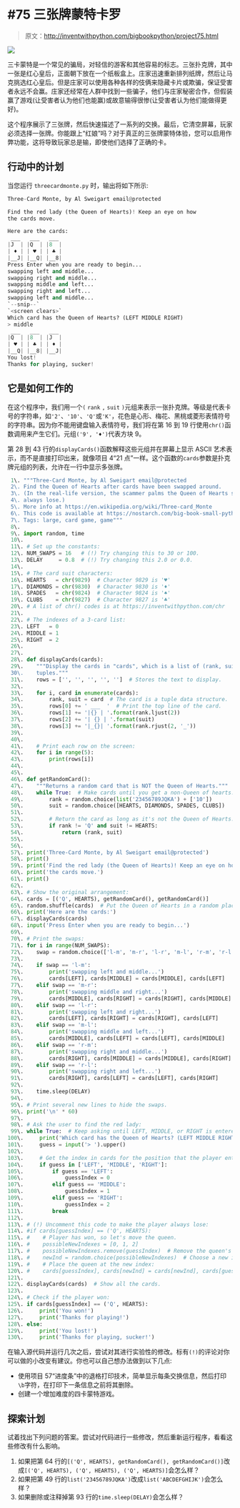 # #75 三张牌蒙特卡罗

> 原文：<http://inventwithpython.com/bigbookpython/project75.html>

![](img/9d995d63aaead72cad01120081eb8f75.png)

三卡蒙特是一个常见的骗局，对轻信的游客和其他容易的标志。三张扑克牌，其中一张是红心皇后，正面朝下放在一个纸板盒上。庄家迅速重新排列纸牌，然后让马克挑选红心皇后。但是庄家可以使用各种各样的伎俩来隐藏卡片或欺骗，保证受害者永远不会赢。庄家还经常在人群中找到一些骗子，他们与庄家秘密合作，但假装赢了游戏(让受害者认为他们也能赢)或故意输得很惨(让受害者认为他们能做得更好)。

这个程序展示了三张牌，然后快速描述了一系列的交换。最后，它清空屏幕，玩家必须选择一张牌。你能跟上“红娘”吗？对于真正的三张牌蒙特体验，您可以启用作弊功能，这将导致玩家总是输，即使他们选择了正确的卡。

## 行动中的计划

当您运行 `threecardmonte.py` 时，输出将如下所示:

```py
Three-Card Monte, by Al Sweigart email@protected

Find the red lady (the Queen of Hearts)! Keep an eye on how
the cards move.

Here are the cards:
 ___   ___   ___
|J  | |Q  | |8  |
| ♦ | | ♥ | | ♣ |
|__J| |__Q| |__8|
Press Enter when you are ready to begin...
swapping left and middle...
swapping right and middle...
swapping middle and left...
swapping right and left...
swapping left and middle...
`--snip--`
`<screen clears>`
Which card has the Queen of Hearts? (LEFT MIDDLE RIGHT)
> middle
 ___   ___   ___
|Q  | |8  | |J  |
| ♥ | | ♣ | | ♦ |
|__Q| |__8| |__J|
You lost!
Thanks for playing, sucker!
```

## 它是如何工作的

在这个程序中，我们用一个`(` `rank` `,` `suit` `)`元组来表示一张扑克牌。等级是代表卡号的字符串，如`'2'`、`'10'`、`'Q'`或`'K'`，花色是心形、梅花、黑桃或菱形表情符号的字符串。因为你不能用键盘输入表情符号，我们将在第 16 到 19 行使用`chr()`函数调用来产生它们。元组`('9', '♦')`代表方块 9。

第 28 到 43 行的`displayCards()`函数解释这些元组并在屏幕上显示 ASCII 艺术表示，而不是直接打印出来，就像项目 4“21 点”一样。这个函数的`cards`参数是扑克牌元组的列表，允许在一行中显示多张牌。

```py
 1\. """Three-Card Monte, by Al Sweigart email@protected
 2\. Find the Queen of Hearts after cards have been swapped around.
 3\. (In the real-life version, the scammer palms the Queen of Hearts so you
 4\. always lose.)
 5\. More info at https://en.wikipedia.org/wiki/Three-card_Monte
 6\. This code is available at https://nostarch.com/big-book-small-python-programming
 7\. Tags: large, card game, game"""
 8\. 
 9\. import random, time
 10\. 
 11\. # Set up the constants:
 12\. NUM_SWAPS = 16   # (!) Try changing this to 30 or 100.
 13\. DELAY     = 0.8  # (!) Try changing this 2.0 or 0.0.
 14\. 
 15\. # The card suit characters:
 16\. HEARTS   = chr(9829)  # Character 9829 is '♥'
 17\. DIAMONDS = chr(9830)  # Character 9830 is '♦'
 18\. SPADES   = chr(9824)  # Character 9824 is '♠'
 19\. CLUBS    = chr(9827)  # Character 9827 is '♣'
 20\. # A list of chr() codes is at https://inventwithpython.com/chr
 21\. 
 22\. # The indexes of a 3-card list:
 23\. LEFT   = 0
 24\. MIDDLE = 1
 25\. RIGHT  = 2
 26\. 
 27\. 
 28\. def displayCards(cards):
 29\.    """Display the cards in "cards", which is a list of (rank, suit)
 30\.    tuples."""
 31\.    rows = ['', '', '', '', '']  # Stores the text to display.
 32\. 
 33\.    for i, card in enumerate(cards):
 34\.        rank, suit = card  # The card is a tuple data structure.
 35\.        rows[0] += ' ___  '  # Print the top line of the card.
 36\.        rows[1] += '|{} | '.format(rank.ljust(2))
 37\.        rows[2] += '| {} | '.format(suit)
 38\.        rows[3] += '|_{}| '.format(rank.rjust(2, '_'))
 39\. 
 40\. 
 41\.    # Print each row on the screen:
 42\.    for i in range(5):
 43\.        print(rows[i])
 44\. 
 45\. 
 46\. def getRandomCard():
 47\.    """Returns a random card that is NOT the Queen of Hearts."""
 48\.    while True:  # Make cards until you get a non-Queen of hearts.
 49\.        rank = random.choice(list('23456789JQKA') + ['10'])
 50\.        suit = random.choice([HEARTS, DIAMONDS, SPADES, CLUBS])
 51\. 
 52\.        # Return the card as long as it's not the Queen of Hearts:
 53\.        if rank != 'Q' and suit != HEARTS:
 54\.            return (rank, suit)
 55\. 
 56\. 
 57\. print('Three-Card Monte, by Al Sweigart email@protected')
 58\. print()
 59\. print('Find the red lady (the Queen of Hearts)! Keep an eye on how')
 60\. print('the cards move.')
 61\. print()
 62\. 
 63\. # Show the original arrangement:
 64\. cards = [('Q', HEARTS), getRandomCard(), getRandomCard()]
 65\. random.shuffle(cards)  # Put the Queen of Hearts in a random place.
 66\. print('Here are the cards:')
 67\. displayCards(cards)
 68\. input('Press Enter when you are ready to begin...')
 69\. 
 70\. # Print the swaps:
 71\. for i in range(NUM_SWAPS):
 72\.    swap = random.choice(['l-m', 'm-r', 'l-r', 'm-l', 'r-m', 'r-l'])
 73\. 
 74\.    if swap == 'l-m':
 75\.        print('swapping left and middle...')
 76\.        cards[LEFT], cards[MIDDLE] = cards[MIDDLE], cards[LEFT]
 77\.    elif swap == 'm-r':
 78\.        print('swapping middle and right...')
 79\.        cards[MIDDLE], cards[RIGHT] = cards[RIGHT], cards[MIDDLE]
 80\.    elif swap == 'l-r':
 81\.        print('swapping left and right...')
 82\.        cards[LEFT], cards[RIGHT] = cards[RIGHT], cards[LEFT]
 83\.    elif swap == 'm-l':
 84\.        print('swapping middle and left...')
 85\.        cards[MIDDLE], cards[LEFT] = cards[LEFT], cards[MIDDLE]
 86\.    elif swap == 'r-m':
 87\.        print('swapping right and middle...')
 88\.        cards[RIGHT], cards[MIDDLE] = cards[MIDDLE], cards[RIGHT]
 89\.    elif swap == 'r-l':
 90\.        print('swapping right and left...')
 91\.        cards[RIGHT], cards[LEFT] = cards[LEFT], cards[RIGHT]
 92\. 
 93\.    time.sleep(DELAY)
 94\. 
 95\. # Print several new lines to hide the swaps.
 96\. print('\n' * 60)
 97\. 
 98\. # Ask the user to find the red lady:
 99\. while True:  # Keep asking until LEFT, MIDDLE, or RIGHT is entered.
100\.     print('Which card has the Queen of Hearts? (LEFT MIDDLE RIGHT)')
101\.     guess = input('> ').upper()
102\. 
103\.     # Get the index in cards for the position that the player entered:
104\.     if guess in ['LEFT', 'MIDDLE', 'RIGHT']:
105\.         if guess == 'LEFT':
106\.             guessIndex = 0
107\.         elif guess == 'MIDDLE':
108\.             guessIndex = 1
109\.         elif guess == 'RIGHT':
110\.             guessIndex = 2
111\.         break
112\. 
113\. # (!) Uncomment this code to make the player always lose:
114\. #if cards[guessIndex] == ('Q', HEARTS):
115\. #    # Player has won, so let's move the queen.
116\. #    possibleNewIndexes = [0, 1, 2]
117\. #    possibleNewIndexes.remove(guessIndex)  # Remove the queen's index.
118\. #    newInd = random.choice(possibleNewIndexes)  # Choose a new index.
119\. #    # Place the queen at the new index:
120\. #    cards[guessIndex], cards[newInd] = cards[newInd], cards[guessIndex]
121\. 
122\. displayCards(cards)  # Show all the cards.
123\. 
124\. # Check if the player won:
125\. if cards[guessIndex] == ('Q', HEARTS):
126\.     print('You won!')
127\.     print('Thanks for playing!')
128\. else:
129\.     print('You lost!')
130\.     print('Thanks for playing, sucker!') 
```

在输入源代码并运行几次之后，尝试对其进行实验性的修改。标有`(!)`的评论对你可以做的小改变有建议。你也可以自己想办法做到以下几点:

*   使用项目 57“进度条”中的退格打印技术，简单显示每条交换信息，然后打印`\b`字符，在打印下一条信息之前将其删除。
*   创建一个增加难度的四卡蒙特游戏。

## 探索计划

试着找出下列问题的答案。尝试对代码进行一些修改，然后重新运行程序，看看这些修改有什么影响。

1.  如果把第 64 行的`[('Q', HEARTS), getRandomCard(), getRandomCard()]`改成`[('Q', HEARTS), ('Q', HEARTS), ('Q', HEARTS)]`会怎么样？
2.  如果把第 49 行的`list('23456789JQKA')`改成`list('ABCDEFGHIJK')`会怎么样？
3.  如果删除或注释掉第 93 行的`time.sleep(DELAY)`会怎么样？